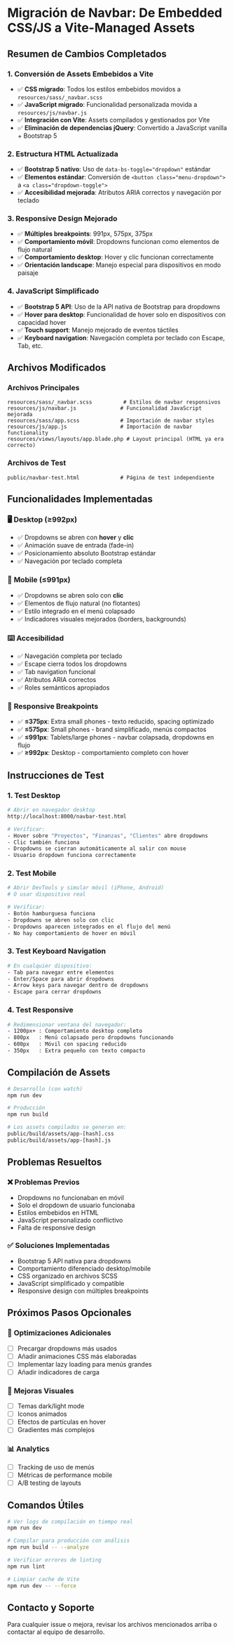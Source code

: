 # Migración de Navbar: De Embedded CSS/JS a Vite-Managed Assets

## Resumen de Cambios Completados

### 1. **Conversión de Assets Embebidos a Vite**
- ✅ **CSS migrado**: Todos los estilos embebidos movidos a `resources/sass/_navbar.scss`
- ✅ **JavaScript migrado**: Funcionalidad personalizada movida a `resources/js/navbar.js`
- ✅ **Integración con Vite**: Assets compilados y gestionados por Vite
- ✅ **Eliminación de dependencias jQuery**: Convertido a JavaScript vanilla + Bootstrap 5

### 2. **Estructura HTML Actualizada**
- ✅ **Bootstrap 5 nativo**: Uso de `data-bs-toggle="dropdown"` estándar
- ✅ **Elementos estándar**: Conversión de `<button class="menu-dropdown">` a `<a class="dropdown-toggle">`
- ✅ **Accesibilidad mejorada**: Atributos ARIA correctos y navegación por teclado

### 3. **Responsive Design Mejorado**
- ✅ **Múltiples breakpoints**: 991px, 575px, 375px
- ✅ **Comportamiento móvil**: Dropdowns funcionan como elementos de flujo natural
- ✅ **Comportamiento desktop**: Hover y clic funcionan correctamente
- ✅ **Orientación landscape**: Manejo especial para dispositivos en modo paisaje

### 4. **JavaScript Simplificado**
- ✅ **Bootstrap 5 API**: Uso de la API nativa de Bootstrap para dropdowns
- ✅ **Hover para desktop**: Funcionalidad de hover solo en dispositivos con capacidad hover
- ✅ **Touch support**: Manejo mejorado de eventos táctiles
- ✅ **Keyboard navigation**: Navegación completa por teclado con Escape, Tab, etc.

## Archivos Modificados

### Archivos Principales
```
resources/sass/_navbar.scss          # Estilos de navbar responsivos
resources/js/navbar.js              # Funcionalidad JavaScript mejorada
resources/sass/app.scss             # Importación de navbar styles
resources/js/app.js                 # Importación de navbar functionality
resources/views/layouts/app.blade.php # Layout principal (HTML ya era correcto)
```

### Archivos de Test
```
public/navbar-test.html             # Página de test independiente
```

## Funcionalidades Implementadas

### 🖥️ **Desktop (≥992px)**
- ✅ Dropdowns se abren con **hover** y **clic**
- ✅ Animación suave de entrada (fade-in)
- ✅ Posicionamiento absoluto Bootstrap estándar
- ✅ Navegación por teclado completa

### 📱 **Mobile (≤991px)**
- ✅ Dropdowns se abren solo con **clic**
- ✅ Elementos de flujo natural (no flotantes)
- ✅ Estilo integrado en el menú colapsado
- ✅ Indicadores visuales mejorados (borders, backgrounds)

### ⌨️ **Accesibilidad**
- ✅ Navegación completa por teclado
- ✅ Escape cierra todos los dropdowns
- ✅ Tab navigation funcional
- ✅ Atributos ARIA correctos
- ✅ Roles semánticos apropiados

### 📐 **Responsive Breakpoints**
- ✅ **≤375px**: Extra small phones - texto reducido, spacing optimizado
- ✅ **≤575px**: Small phones - brand simplificado, menús compactos
- ✅ **≤991px**: Tablets/large phones - navbar colapsada, dropdowns en flujo
- ✅ **≥992px**: Desktop - comportamiento completo con hover

## Instrucciones de Test

### 1. **Test Desktop**
```bash
# Abrir en navegador desktop
http://localhost:8000/navbar-test.html

# Verificar:
- Hover sobre "Proyectos", "Finanzas", "Clientes" abre dropdowns
- Clic también funciona
- Dropdowns se cierran automáticamente al salir con mouse
- Usuario dropdown funciona correctamente
```

### 2. **Test Mobile**
```bash
# Abrir DevTools y simular móvil (iPhone, Android)
# O usar dispositivo real

# Verificar:
- Botón hamburguesa funciona
- Dropdowns se abren solo con clic
- Dropdowns aparecen integrados en el flujo del menú
- No hay comportamiento de hover en móvil
```

### 3. **Test Keyboard Navigation**
```bash
# En cualquier dispositivo:
- Tab para navegar entre elementos
- Enter/Space para abrir dropdowns
- Arrow keys para navegar dentro de dropdowns
- Escape para cerrar dropdowns
```

### 4. **Test Responsive**
```bash
# Redimensionar ventana del navegador:
- 1200px+ : Comportamiento desktop completo
- 800px   : Menú colapsado pero dropdowns funcionando
- 600px   : Móvil con spacing reducido
- 350px   : Extra pequeño con texto compacto
```

## Compilación de Assets

```bash
# Desarrollo (con watch)
npm run dev

# Producción
npm run build

# Los assets compilados se generan en:
public/build/assets/app-[hash].css
public/build/assets/app-[hash].js
```

## Problemas Resueltos

### ❌ **Problemas Previos**
- Dropdowns no funcionaban en móvil
- Solo el dropdown de usuario funcionaba
- Estilos embebidos en HTML
- JavaScript personalizado conflictivo
- Falta de responsive design

### ✅ **Soluciones Implementadas**
- Bootstrap 5 API nativa para dropdowns
- Comportamiento diferenciado desktop/mobile
- CSS organizado en archivos SCSS
- JavaScript simplificado y compatible
- Responsive design con múltiples breakpoints

## Próximos Pasos Opcionales

### 🔧 **Optimizaciones Adicionales**
- [ ] Precargar dropdowns más usados
- [ ] Añadir animaciones CSS más elaboradas
- [ ] Implementar lazy loading para menús grandes
- [ ] Añadir indicadores de carga

### 🎨 **Mejoras Visuales**
- [ ] Temas dark/light mode
- [ ] Iconos animados
- [ ] Efectos de partículas en hover
- [ ] Gradientes más complejos

### 📊 **Analytics**
- [ ] Tracking de uso de menús
- [ ] Métricas de performance mobile
- [ ] A/B testing de layouts

## Comandos Útiles

```bash
# Ver logs de compilación en tiempo real
npm run dev

# Compilar para producción con análisis
npm run build -- --analyze

# Verificar errores de linting
npm run lint

# Limpiar cache de Vite
npm run dev -- --force
```

## Contacto y Soporte
Para cualquier issue o mejora, revisar los archivos mencionados arriba o contactar al equipo de desarrollo.
